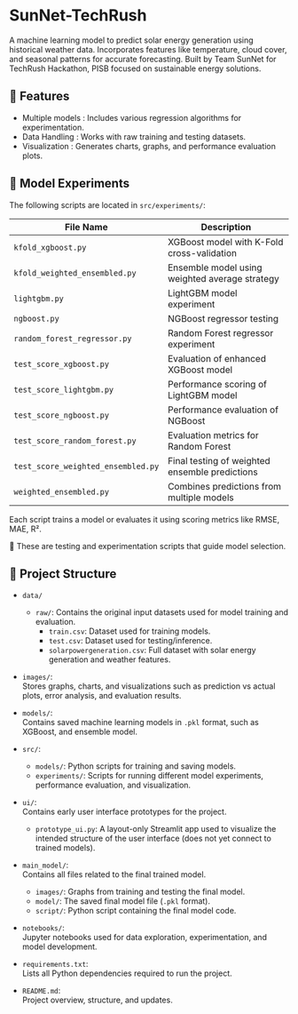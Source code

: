 # SunNet-TechRush
A machine learning model to predict solar energy generation using historical weather data. Incorporates features like temperature, cloud cover, and seasonal patterns for accurate forecasting. Built by Team SunNet for TechRush Hackathon, PISB focused on sustainable energy solutions.

## 📌 Features
- Multiple models : Includes various regression algorithms for experimentation.
- Data Handling : Works with raw training and testing datasets.
- Visualization : Generates charts, graphs, and performance evaluation plots.
  
## 🧪 Model Experiments

The following scripts are located in `src/experiments/`:

| File Name                         | Description                                      |
|----------------------------------|--------------------------------------------------|
| `kfold_xgboost.py`               | XGBoost model with K-Fold cross-validation       |
| `kfold_weighted_ensembled.py`    | Ensemble model using weighted average strategy   |
| `lightgbm.py`                    | LightGBM model experiment                        |
| `ngboost.py`                     | NGBoost regressor testing                        |
| `random_forest_regressor.py`     | Random Forest regressor experiment               |
| `test_score_xgboost.py`          | Evaluation of enhanced XGBoost model             |
| `test_score_lightgbm.py`         | Performance scoring of LightGBM model            |
| `test_score_ngboost.py`          | Performance evaluation of NGBoost                |
| `test_score_random_forest.py`    | Evaluation metrics for Random Forest             |
| `test_score_weighted_ensembled.py`| Final testing of weighted ensemble predictions   |
| `weighted_ensembled.py`          | Combines predictions from multiple models        |



Each script trains a model or evaluates it using scoring metrics like RMSE, MAE, R².

📌 These  are testing and experimentation scripts that guide model selection.


## 📁 Project Structure

- `data/`
  - `raw/`: Contains the original input datasets used for model training and evaluation.
    - `train.csv`: Dataset used for training models.
    - `test.csv`: Dataset used for testing/inference.
    - `solarpowergeneration.csv`: Full dataset with solar energy generation and weather features.
  
- `images/`:  
  Stores graphs, charts, and visualizations such as prediction vs actual plots, error analysis, and evaluation results.

- `models/`:  
  Contains saved machine learning models in `.pkl` format, such as XGBoost, and ensemble model.

- `src/`:
  - `models/`: Python scripts for training and saving models.
  - `experiments/`: Scripts for running different model experiments, performance evaluation, and visualization.
 
- `ui/`:  
  Contains early user interface prototypes for the project.  
  - `prototype_ui.py`: A layout-only Streamlit app used to visualize the intended structure of the user interface (does not yet connect to   trained models).

- `main_model/`:  
  Contains all files related to the final trained model.
  - `images/`: Graphs from training and testing the final model.
  - `model/`: The saved final model file (`.pkl` format).
  - `script/`: Python script containing the final model code.
  
- `notebooks/`:  
  Jupyter notebooks used for data exploration, experimentation, and model development.  

- `requirements.txt`:  
  Lists all Python dependencies required to run the project.
  
- `README.md`:  
  Project overview, structure, and updates.

